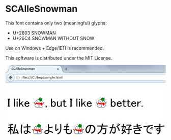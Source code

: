 SCAlleSnowman
=============

This font contains only two (meaningful) glyphs:

  * U+2603 SNOWMAN
  * U+26C4 SNOWMAN WITHOUT SNOW

Use on Windows + Edge/IE11 is recommended.

This software is distributed under the MIT License.

![sample](https://raw.githubusercontent.com/zr-tex8r/SCAlleSnowman/images/sample.jpg)
